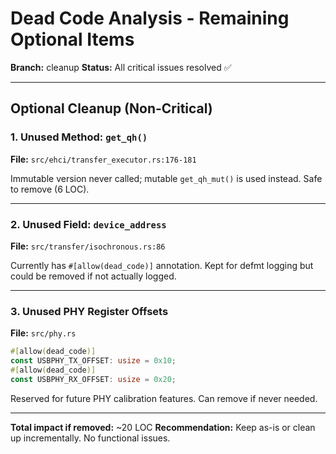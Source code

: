 # Dead Code Analysis - Remaining Optional Items

**Branch:** cleanup
**Status:** All critical issues resolved ✅

---

## Optional Cleanup (Non-Critical)

### 1. Unused Method: `get_qh()`
**File:** `src/ehci/transfer_executor.rs:176-181`

Immutable version never called; mutable `get_qh_mut()` is used instead. Safe to remove (6 LOC).

---

### 2. Unused Field: `device_address`
**File:** `src/transfer/isochronous.rs:86`

Currently has `#[allow(dead_code)]` annotation. Kept for defmt logging but could be removed if not actually logged.

---

### 3. Unused PHY Register Offsets
**File:** `src/phy.rs`

```rust
#[allow(dead_code)]
const USBPHY_TX_OFFSET: usize = 0x10;
#[allow(dead_code)]
const USBPHY_RX_OFFSET: usize = 0x20;
```

Reserved for future PHY calibration features. Can remove if never needed.

---

**Total impact if removed:** ~20 LOC
**Recommendation:** Keep as-is or clean up incrementally. No functional issues.
